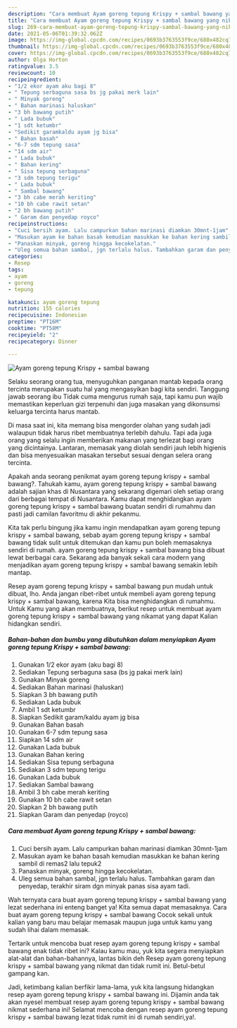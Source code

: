 ```yaml
---
description: "Cara membuat Ayam goreng tepung Krispy + sambal bawang yang nikmat dan Mudah Dibuat"
title: "Cara membuat Ayam goreng tepung Krispy + sambal bawang yang nikmat dan Mudah Dibuat"
slug: 269-cara-membuat-ayam-goreng-tepung-krispy-sambal-bawang-yang-nikmat-dan-mudah-dibuat
date: 2021-05-06T01:39:32.062Z
image: https://img-global.cpcdn.com/recipes/0693b3763553f9ce/680x482cq70/ayam-goreng-tepung-krispy-sambal-bawang-foto-resep-utama.jpg
thumbnail: https://img-global.cpcdn.com/recipes/0693b3763553f9ce/680x482cq70/ayam-goreng-tepung-krispy-sambal-bawang-foto-resep-utama.jpg
cover: https://img-global.cpcdn.com/recipes/0693b3763553f9ce/680x482cq70/ayam-goreng-tepung-krispy-sambal-bawang-foto-resep-utama.jpg
author: Olga Horton
ratingvalue: 3.5
reviewcount: 10
recipeingredient:
- "1/2 ekor ayam aku bagi 8"
- " Tepung serbaguna sasa bs jg pakai merk lain"
- " Minyak goreng"
- " Bahan marinasi haluskan"
- "3 bh bawang putih"
- " Lada bubuk"
- "1 sdt ketumbr"
- "Sedikit garamkaldu ayam jg bisa"
- " Bahan basah"
- "6-7 sdm tepung sasa"
- "14 sdm air"
- " Lada bubuk"
- " Bahan kering"
- " Sisa tepung serbaguna"
- "3 sdm tepung terigu"
- " Lada bubuk"
- " Sambal bawang"
- "3 bh cabe merah keriting"
- "10 bh cabe rawit setan"
- "2 bh bawang putih"
- " Garam dan penyedap royco"
recipeinstructions:
- "Cuci bersih ayam. Lalu campurkan bahan marinasi diamkan 30mnt-1jam"
- "Masukan ayam ke bahan basah kemudian masukkan ke bahan kering sambil di remas2 lalu tepuk2"
- "Panaskan minyak, goreng hingga kecokelatan."
- "Uleg semua bahan sambal, jgn terlalu halus. Tambahkan garam dan penyedap, terakhir siram dgn minyak panas sisa ayam tadi."
categories:
- Resep
tags:
- ayam
- goreng
- tepung

katakunci: ayam goreng tepung 
nutrition: 155 calories
recipecuisine: Indonesian
preptime: "PT16M"
cooktime: "PT58M"
recipeyield: "2"
recipecategory: Dinner

---
```



![Ayam goreng tepung Krispy + sambal bawang](https://img-global.cpcdn.com/recipes/0693b3763553f9ce/680x482cq70/ayam-goreng-tepung-krispy-sambal-bawang-foto-resep-utama.jpg)

Selaku seorang orang tua, menyuguhkan panganan mantab kepada orang tercinta merupakan suatu hal yang mengasyikan bagi kita sendiri. Tanggung jawab seorang ibu Tidak cuma mengurus rumah saja, tapi kamu pun wajib memastikan keperluan gizi terpenuhi dan juga masakan yang dikonsumsi keluarga tercinta harus mantab.

Di masa  saat ini, kita memang bisa mengorder olahan yang sudah jadi walaupun tidak harus ribet membuatnya terlebih dahulu. Tapi ada juga orang yang selalu ingin memberikan makanan yang terlezat bagi orang yang dicintainya. Lantaran, memasak yang diolah sendiri jauh lebih higienis dan bisa menyesuaikan masakan tersebut sesuai dengan selera orang tercinta. 



Apakah anda seorang penikmat ayam goreng tepung krispy + sambal bawang?. Tahukah kamu, ayam goreng tepung krispy + sambal bawang adalah sajian khas di Nusantara yang sekarang digemari oleh setiap orang dari berbagai tempat di Nusantara. Kamu dapat menghidangkan ayam goreng tepung krispy + sambal bawang buatan sendiri di rumahmu dan pasti jadi camilan favoritmu di akhir pekanmu.

Kita tak perlu bingung jika kamu ingin mendapatkan ayam goreng tepung krispy + sambal bawang, sebab ayam goreng tepung krispy + sambal bawang tidak sulit untuk ditemukan dan kamu pun boleh memasaknya sendiri di rumah. ayam goreng tepung krispy + sambal bawang bisa dibuat lewat berbagai cara. Sekarang ada banyak sekali cara modern yang menjadikan ayam goreng tepung krispy + sambal bawang semakin lebih mantap.

Resep ayam goreng tepung krispy + sambal bawang pun mudah untuk dibuat, lho. Anda jangan ribet-ribet untuk membeli ayam goreng tepung krispy + sambal bawang, karena Kita bisa menghidangkan di rumahmu. Untuk Kamu yang akan membuatnya, berikut resep untuk membuat ayam goreng tepung krispy + sambal bawang yang nikamat yang dapat Kalian hidangkan sendiri.

<!--inarticleads1-->

##### Bahan-bahan dan bumbu yang dibutuhkan dalam menyiapkan Ayam goreng tepung Krispy + sambal bawang:

1. Gunakan 1/2 ekor ayam (aku bagi 8)
1. Sediakan  Tepung serbaguna sasa (bs jg pakai merk lain)
1. Gunakan  Minyak goreng
1. Sediakan  Bahan marinasi (haluskan)
1. Siapkan 3 bh bawang putih
1. Sediakan  Lada bubuk
1. Ambil 1 sdt ketumbr
1. Siapkan Sedikit garam/kaldu ayam jg bisa
1. Gunakan  Bahan basah
1. Gunakan 6-7 sdm tepung sasa
1. Siapkan 14 sdm air
1. Gunakan  Lada bubuk
1. Gunakan  Bahan kering
1. Sediakan  Sisa tepung serbaguna
1. Sediakan 3 sdm tepung terigu
1. Gunakan  Lada bubuk
1. Sediakan  Sambal bawang
1. Ambil 3 bh cabe merah keriting
1. Gunakan 10 bh cabe rawit setan
1. Siapkan 2 bh bawang putih
1. Siapkan  Garam dan penyedap (royco)




<!--inarticleads2-->

##### Cara membuat Ayam goreng tepung Krispy + sambal bawang:

1. Cuci bersih ayam. Lalu campurkan bahan marinasi diamkan 30mnt-1jam
1. Masukan ayam ke bahan basah kemudian masukkan ke bahan kering sambil di remas2 lalu tepuk2
1. Panaskan minyak, goreng hingga kecokelatan.
1. Uleg semua bahan sambal, jgn terlalu halus. Tambahkan garam dan penyedap, terakhir siram dgn minyak panas sisa ayam tadi.




Wah ternyata cara buat ayam goreng tepung krispy + sambal bawang yang lezat sederhana ini enteng banget ya! Kita semua dapat memasaknya. Cara buat ayam goreng tepung krispy + sambal bawang Cocok sekali untuk kalian yang baru mau belajar memasak maupun juga untuk kamu yang sudah lihai dalam memasak.

Tertarik untuk mencoba buat resep ayam goreng tepung krispy + sambal bawang enak tidak ribet ini? Kalau kamu mau, yuk kita segera menyiapkan alat-alat dan bahan-bahannya, lantas bikin deh Resep ayam goreng tepung krispy + sambal bawang yang nikmat dan tidak rumit ini. Betul-betul gampang kan. 

Jadi, ketimbang kalian berfikir lama-lama, yuk kita langsung hidangkan resep ayam goreng tepung krispy + sambal bawang ini. Dijamin anda tak akan nyesel membuat resep ayam goreng tepung krispy + sambal bawang nikmat sederhana ini! Selamat mencoba dengan resep ayam goreng tepung krispy + sambal bawang lezat tidak rumit ini di rumah sendiri,ya!.

